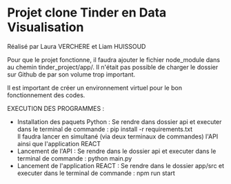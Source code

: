 # Projet clone Tinder en Data Visualisation
Réalisé par Laura VERCHERE et Liam HUISSOUD  
  
Pour que le projet fonctionne, il faudra ajouter le fichier node_module dans au chemin tinder_project/app/. Il n'était pas possible de charger le dossier sur Github de par son volume trop important. 

Il est important de créer un environnement virtuel pour le bon fonctionnement des codes.  
  
  EXECUTION DES PROGRAMMES :  
- Installation des paquets Python : Se rendre dans dossier api et executer dans le terminal de commande : pip install -r requirements.txt  
Il faudra lancer en simultané (via deux terminaux de commandes) l'API ainsi que l'application REACT
- Lancement de l'API : Se rendre dans le dossier api et executer dans le terminal de commande : python main.py  
- Lancement de l'application REACT : Se rendre dans le dossier app/src et executer dans le terminal de commande : npm run start

